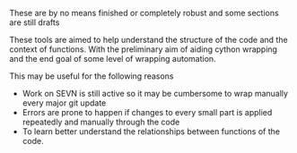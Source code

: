 
These are by no means finished or completely robust and some sections are still drafts

These tools are aimed to help understand the structure of the code and the context of functions. With the preliminary aim of aiding cython wrapping and the end goal of some level of wrapping automation. 

This may be useful for the following reasons

* Work on SEVN is still active so it may be cumbersome to wrap manually every major git update
* Errors are prone to happen if changes to every small part is applied repeatedly and manually through the code 
* To learn better understand the relationships between functions of the code.
